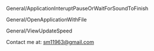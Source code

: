  

General/ApplicationInteruptPauseOrWaitForSoundToFinish

General/OpenApplicationWithFile

General/ViewUpdateSpeed

Contact me at: sm11963@gmail.com
